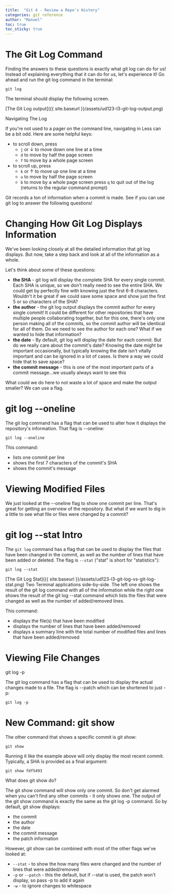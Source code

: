 ```yaml
---
title:  "Git 4 - Review a Repo's History"
categories: git reference
author: "Manuel"
toc: true
toc_sticky: true
---
```


# The Git Log Command

Finding the answers to these questions is exactly what git log can do for us! Instead of explaining everything that it can do for us, let's experience it! Go ahead and run the git log command in the terminal:

    git log

The terminal should display the following screen.

[The Git Log output]({{ site.baseurl }}/assets/ud123-l3-git-log-output.png)

Navigating The Log

If you're not used to a pager on the command line, navigating in Less can be a bit odd. Here are some helpful keys:  

- to scroll down, press
  - `j` or ↓ to move down one line at a time
  - `d` to move by half the page screen
  - `f` to move by a whole page screen
- to scroll up, press
  - `k` or ↑ to move _up_ one line at a time
  - `u` to move by half the page screen
  - `b` to move by a whole page screen
press `q` to quit out of the log (returns to the regular command prompt)
  
Git records a ton of information when a commit is made. See if you can use git log to answer the following questions!

# Changing How Git Log Displays Information

We've been looking closely at all the detailed information that git log displays. But now, take a step back and look at all of the information as a whole.

Let's think about some of these questions:

- **the SHA** - git log will display the complete SHA for every single commit. Each SHA is unique, so we don't really need to see the entire SHA. We could get by perfectly fine with knowing just the first 6-8 characters. Wouldn't it be great if we could save some space and show just the first 5 or so characters of the SHA?
- **the author** - the git log output displays the commit author for every single commit! It could be different for other repositories that have multiple people collaborating together, but for this one, there's only one person making all of the commits, so the commit author will be identical for all of them. Do we need to see the author for each one? What if we wanted to hide that information?
- **the date** - By default, git log will display the date for each commit. But do we really care about the commit's date? Knowing the date might be important occasionally, but typically knowing the date isn't vitally important and can be ignored in a lot of cases. Is there a way we could hide that to save space?
- **the commit message** - this is one of the most important parts of a commit message...we usually always want to see this

What could we do here to not waste a lot of space and make the output smaller? We can use a flag.

# git log --oneline

The git log command has a flag that can be used to alter how it displays the repository's information. That flag is --oneline:

    git log --oneline

This command:

- lists one commit per line
- shows the first 7 characters of the commit's SHA
- shows the commit's message

# Viewing Modified Files
We just looked at the --oneline flag to show one commit per line. That's great for getting an overview of the repository. But what if we want to dig in a little to see what file or files were changed by a commit?

# git log --stat Intro

The `git log` command has a flag that can be used to display the files that have been changed in the commit, as well as the number of lines that have been added or deleted. The flag is `--stat` ("stat" is short for "statistics"):

    git log --stat

[The Git Log Stat]({{ site.baseurl }}/assets/ud123-l3-git-log-vs-git-log-stat.png)
Two Terminal applications side-by-side. The left one shows the result of the git log command with all of the information while the right one shows the result of the git log --stat command which lists the files that were changed as well as the number of added/removed lines.

This command:

- displays the file(s) that have been modified
- displays the number of lines that have been added/removed
- displays a summary line with the total number of modified files and lines that have been added/removed

# Viewing File Changes

git log -p

The git log command has a flag that can be used to display the actual changes made to a file. The flag is --patch which can be shortened to just -p:

    git log -p

# New Command: git show

The other command that shows a specific commit is git show:

    git show

Running it like the example above will only display the most recent commit. Typically, a SHA is provided as a final argument:

    git show fdf5493

What does git show do?

The git show command will show only one commit. So don't get alarmed when you can't find any other commits - it only shows one. The output of the git show command is exactly the same as the git log -p command. So by default, git show displays:

- the commit
- the author
- the date
- the commit message
- the patch information

However, git show can be combined with most of the other flags we've looked at:

- `--stat` - to show the how many files were changed and the number of lines that were added/removed
- `-p` or `--patch` - this the default, but if --stat is used, the patch won't display, so pass -p to add it again
- `-w` - to ignore changes to whitespace
